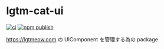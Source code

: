 # lgtm-cat-ui

[![ci](https://github.com/nekochans/lgtm-cat-ui/actions/workflows/ci.yml/badge.svg)](https://github.com/nekochans/lgtm-cat-ui/actions/workflows/ci.yml)
[![npm publish](https://github.com/nekochans/lgtm-cat-ui/actions/workflows/npm-publish.yml/badge.svg)](https://github.com/nekochans/lgtm-cat-ui/actions/workflows/npm-publish.yml)

https://lgtmeow.com の UIComponent を管理する為の package
